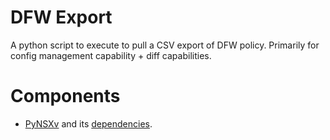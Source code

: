 # DFW Export
A python script to execute to pull a CSV export of DFW policy. Primarily for config management capability + diff capabilities.

# Components
* [PyNSXv](https://github.com/vmware/pynsxv#Using%20PyNSXv%20as%20a%20Python%20Library) and its [dependencies](https://github.com/vmware/pynsxv#Dependencies).

